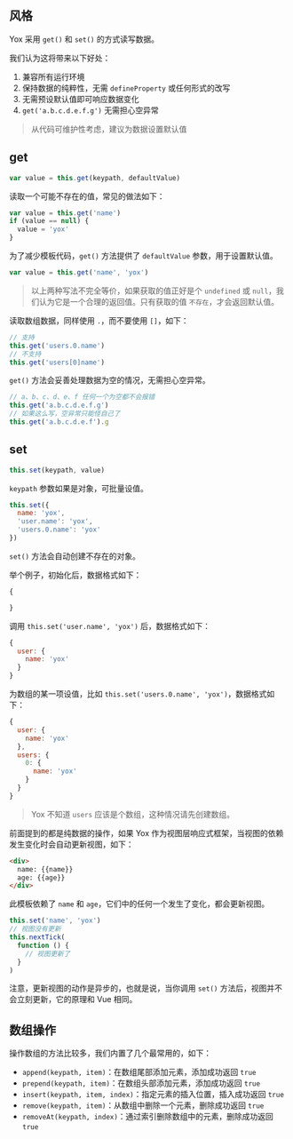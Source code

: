 ## 风格

Yox 采用 `get()` 和 `set()` 的方式读写数据。

我们认为这将带来以下好处：

1. 兼容所有运行环境
2. 保持数据的纯粹性，无需 `defineProperty` 或任何形式的改写
3. 无需预设默认值即可响应数据变化
4. `get('a.b.c.d.e.f.g')` 无需担心空异常

> 从代码可维护性考虑，建议为数据设置默认值

## get

```js
var value = this.get(keypath, defaultValue)
```

读取一个可能不存在的值，常见的做法如下：

```js
var value = this.get('name')
if (value == null) {
  value = 'yox'
}
```

为了减少模板代码，`get()` 方法提供了 `defaultValue` 参数，用于设置默认值。

```js
var value = this.get('name', 'yox')
```

> 以上两种写法不完全等价，如果获取的值正好是个 `undefined` 或 `null`，我们认为它是一个合理的返回值。只有获取的值 `不存在`，才会返回默认值。

读取数组数据，同样使用 `.`，而不要使用 `[]`，如下：

```js
// 支持
this.get('users.0.name')
// 不支持
this.get('users[0]name')
```

`get()` 方法会妥善处理数据为空的情况，无需担心空异常。

```js
// a、b、c、d、e、f 任何一个为空都不会报错
this.get('a.b.c.d.e.f.g')
// 如果这么写，空异常只能怪自己了
this.get('a.b.c.d.e.f').g
```

## set

```js
this.set(keypath, value)
```

`keypath` 参数如果是对象，可批量设值。

```js
this.set({
  name: 'yox',
  'user.name': 'yox',
  'users.0.name': 'yox'
})
```

`set()` 方法会自动创建不存在的对象。

举个例子，初始化后，数据格式如下：

```js
{

}
```

调用 `this.set('user.name', 'yox')` 后，数据格式如下：

```js
{
  user: {
    name: 'yox'
  }
}
```

为数组的某一项设值，比如 `this.set('users.0.name', 'yox')`，数据格式如下：

```js
{
  user: {
    name: 'yox'
  },
  users: {
    0: {
      name: 'yox'
    }
  }
}
```

> Yox 不知道 `users` 应该是个数组，这种情况请先创建数组。

前面提到的都是纯数据的操作，如果 Yox 作为视图层响应式框架，当视图的依赖发生变化时会自动更新视图，如下：

```html
<div>
  name: {{name}}
  age: {{age}}
</div>
```

此模板依赖了 `name` 和 `age`，它们中的任何一个发生了变化，都会更新视图。

```js
this.set('name', 'yox')
// 视图没有更新
this.nextTick(
  function () {
    // 视图更新了
  }
)
```

注意，更新视图的动作是异步的，也就是说，当你调用 `set()` 方法后，视图并不会立刻更新，它的原理和 Vue 相同。

## 数组操作

操作数组的方法比较多，我们内置了几个最常用的，如下：

* `append(keypath, item)`：在数组尾部添加元素，添加成功返回 `true`
* `prepend(keypath, item)`：在数组头部添加元素，添加成功返回 `true`
* `insert(keypath, item, index)`：指定元素的插入位置，插入成功返回 `true`
* `remove(keypath, item)`：从数组中删除一个元素，删除成功返回 `true`
* `removeAt(keypath, index)`：通过索引删除数组中的元素，删除成功返回 `true`

